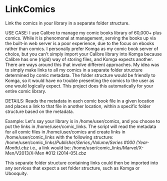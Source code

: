 # LinkComics
Link the comics in your library in a separate folder structure.

USE CASE:
I use Calibre to manage my comic books library of 60,000+ plus comics. While it is phenomonal at management, serving the books up via the built-in web server is a poor experience, due to the focus on ebooks rather than comics. I personally prefer Komga as my comic book server of choice, but you can't simply import your Calibre library into Komga because Calibre has one (rigid) way of storing files, and Komga expects another. There are ways around this that involve different approaches. My idea was to simply make links to all my comics in a separate folder structure determined by comic metadata. The folder structure would be friendly to Komga, so it would have no trouble presenting the comics to the user as one would logically expect. This project does this automatically for your entire comic library. 

DETAILS:
Reads the metadata in each comic book file in a given location and places a link to that file in another location, within a specific folder structure based on the metadata.

Example:
Let's say your library is in /home/user/comics, and you choose to put the links in /home/user/comic_links.
    The script will read the metadata for all comic files in /home/user/comics and create links in /home/user/comic_links with the following structure:
    /home/user/comic_links/<i>Publisher</i>/<i>Series,</i>/<i>Volume</i>/<i>Series #000 (Year-Month).cbz</i>
    i.e., a link would be:
    /home/user/comic_links/Marvel/X-Men/V2013/X-Men #012 (2014-05).cbz

This separate folder structure containing links could then be imported into any services that expect a set folder structure, such as Komga or Ubooquity.